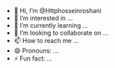 - 👋 Hi, I’m @Httphosseinroshani
- 👀 I’m interested in ...
- 🌱 I’m currently learning ...
- 💞️ I’m looking to collaborate on ...
- 📫 How to reach me ...
- 😄 Pronouns: ...
- ⚡ Fun fact: ...

<!---
Httphosseinroshani/Httphosseinroshani is a ✨ special ✨ repository because its `README.md` (this file) appears on your GitHub profile.
You can click the Preview link to take a look at your changes.
--->

